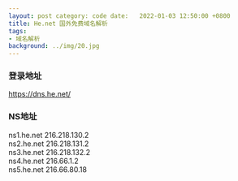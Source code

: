 ```yaml
---
layout: post category: code date:   2022-01-03 12:50:00 +0800
title: He.net 国外免费域名解析
tags:
- 域名解析
background: ../img/20.jpg
---
```




### 登录地址<br>
https://dns.he.net/


### NS地址<br>
ns1.he.net 216.218.130.2<br>
ns2.he.net 216.218.131.2<br>
ns3.he.net 216.218.132.2<br>
ns4.he.net 216.66.1.2<br>
ns5.he.net 216.66.80.18<br>